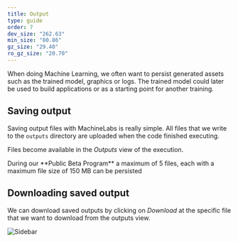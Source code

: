 ```yaml
---
title: Output
type: guide
order: 7
dev_size: "262.63"
min_size: "80.86"
gz_size: "29.40"
ro_gz_size: "20.70"
---
```


When doing Machine Learning, we often want to persist generated assets such as the trained model, graphics or logs. The trained model could later be used to build applications or as a starting point for another training.

## Saving output

Saving output files with MachineLabs is really simple. All files that we write to the `outputs` directory are uploaded when the code finished executing.

Files become available in the *Outputs* view of the execution.

<p class="tip">During our **Public Beta Program** a maximum of 5 files, each with a maximum file size of 150 MB can be persisted</p>

## Downloading saved output

We can download saved outputs by clicking on *Download* at the specific file that we want to download from the outputs view.

![Sidebar](output/download_outputs.png)
